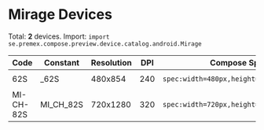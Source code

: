 # Mirage Devices

Total: **2** devices. Import: `import se.premex.compose.preview.device.catalog.android.Mirage`

| Code | Constant | Resolution | DPI | Compose Spec | Preview Usage |
|------|----------|------------|-----|-------------|---------------|
| 62S | _62S | 480x854 | 240 | `spec:width=480px,height=854px,dpi=240` | `@Preview(device = Mirage._62S)` |
| MI-CH-82S | MI_CH_82S | 720x1280 | 320 | `spec:width=720px,height=1280px,dpi=320` | `@Preview(device = Mirage.MI_CH_82S)` |

<!-- Generated automatically. Do not edit manually. -->
